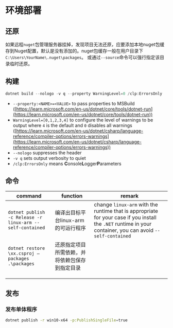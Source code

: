 # 环境部署

## 还原

如果远程`nuget`包管理服务器挂掉，发现项目无法还原，应要添加本地nuget包缓存到Nuget配置，默认是没有添加的。nuget包缓存一般在用户目录下`C:\Users\YourName\.nuget\packages`。
或通过`--source`命令可以强行指定该目录临时还原。


## 构建

```csharp
dotnet build --nologo -v q --property WarningLevel=0 /clp:ErrorsOnly
```

- `--property:<NAME>=<VALUE>` to pass properties to MSBuild ([https://learn.microsoft.com/en-us/dotnet/core/tools/dotnet-run](https://learn.microsoft.com/en-us/dotnet/core/tools/dotnet-run))
- `WarningLevel=[0,1,2,3,4]` to configure the level of warnings to be output where `4` is the default and `0` disables all warnings ([https://learn.microsoft.com/en-us/dotnet/csharp/language-reference/compiler-options/errors-warnings](https://learn.microsoft.com/en-us/dotnet/csharp/language-reference/compiler-options/errors-warnings))
- `--nologo` suppresses the header
- `-v q` sets output verbosity to quiet
- `/clp:ErrorsOnly` means **C**onsole**L**ogger**P**arameters


## 命令

| command                                                   | function                | remark                                                                                                                                                      |
| --------------------------------------------------------- | ----------------------- | ----------------------------------------------------------------------------------------------------------------------------------------------------------- |
| `dotnet publish -c Release -r linux-arm --self-contained` | 编译出目标平台linux-arm的可运行程序  | change `linux-arm` with the runtime that is appropriate for your case if you install the `.NET` runtime in your container, you can avoid `--self-contained` |
| `dotnet restore \xx.csproj –packages .\packages`          | 还原指定项目所需依赖，并将依赖包保存到指定目录 |                                                                                                                                                             |
|                                                           |                         |                                                                                                                                                             |
|                                                           |                         |                                                                                                                                                             |
|                                                           |                         |                                                                                                                                                             |

## 发布

### 发布单体程序

```bash
dotnet publish -r win10-x64 -p:PublishSingleFile=true
```
